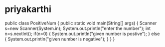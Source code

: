 # priyakarthi
public class PositiveNum
{
public static void main(String[] args)
{
Scanner s=new Scanner(System.in);
System.out.println("enter the number");
int n=s.nextInt();
if(n>0)
{
System.out.println("given number is postive");
}
else
{
System.out.println("given number is negative");
}
}
}
